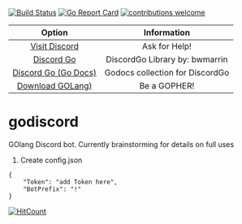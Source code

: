 
[![Build Status](https://travis-ci.org/jmrlgg/godiscord.png?branch=master)](https://travis-ci.org/jmrlgg/godiscord) [![Go Report Card](https://goreportcard.com/badge/github.com/jmrlgg/godiscord)](https://goreportcard.com/report/github.com/jmrlgg/godiscord) [![contributions welcome](https://img.shields.io/badge/contributions-welcome-brightgreen.svg?style=flat)](https://github.com/jmrlgg/godiscord/issues)


| Option | Information |
|:--: | :--: |
| [Visit Discord](https://discord.me/fragmedia) | Ask for Help! |
| [Discord Go](https://github.com/bwmarrin/discordgo) | DiscordGo Library by: bwmarrin |
| [Discord Go (Go Docs)](https://godoc.org/github.com/bwmarrin/discordgo) | Godocs collection for DiscordGo |
| [Download GOLang)](https://golang.org/dl/) | Be a GOPHER! |

  

# godiscord
GOlang Discord bot. Currently brainstorming for details on full uses


1. Create config.json

```
{
    "Token": "add Token here",
    "BotPrefix": "!"
}
```

[![HitCount](http://hits.dwyl.io/jmrlgg/godiscord.svg)](http://hits.dwyl.io/jmrlgg/godiscord)

